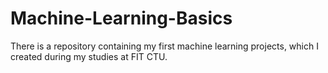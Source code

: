 # Machine-Learning-Basics
There is a repository containing my first machine learning projects, which I created during my studies at FIT CTU.
